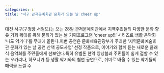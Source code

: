 ```yaml
---
categories: i
title: "서구 관저문예회관 문화가 있는 날 cheer up"
---
```

대전 서구(구청장 서철모)는 오는 28일 관저문예회관에서 지역주민들의 다양한 문화 향유 기회 확대를 위해 문화가 있는 날 기획프로그램 ‘cheer up!!’ 시리즈로 생활 음악회 ‘나도 악기다’를 무대에 올린다.이번 공연은 문화체육관광부가 주최한 ‘지역문화예술회관 문화가 있는 날 공연 산책 공모사업’ 선정 작품으로, 이야기와 함께 듣는 새로운 클래식 음악회를 주민들에게 선보인다.특히 유벨톤 현악 앙상블과 주민들이 쉽게 접할 수 있는 오카리나, 하모니카 등 생활 악기와의 협연 공연으로, 취미로 배울 수 있는 악기들의 매력을 느낄 수